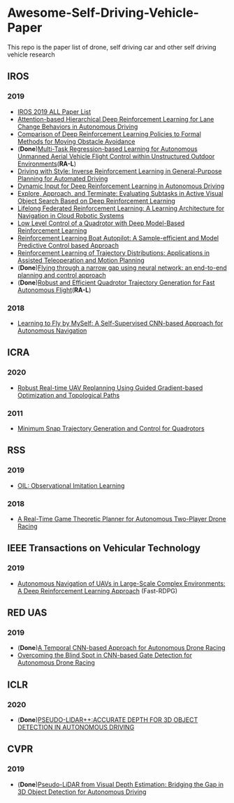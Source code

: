 # Awesome-Self-Driving-Vehicle-Paper
This repo is the paper list of drone, self driving car and other self driving vehicle research

## IROS
### 2019
- [IROS 2019 ALL Paper List](https://github.com/PaoPaoRobot/IROS2019-paper-list)
- [Attention-based Hierarchical Deep Reinforcement Learning for Lane Change
Behaviors in Autonomous Driving](https://ieeexplore.ieee.org/stamp/stamp.jsp?tp=&arnumber=8968565)
- [Comparison of Deep Reinforcement Learning Policies
to Formal Methods for Moving Obstacle Avoidance](https://www.cs.unm.edu/tapialab/Publications/61.pdf)
- (**Done**)[Multi-Task Regression-based Learning for
Autonomous Unmanned Aerial Vehicle Flight
Control within Unstructured Outdoor Environments](https://arxiv.org/pdf/1907.08320.pdf)(**RA-L**)
- [Driving with Style: Inverse Reinforcement Learning in General-Purpose
Planning for Automated Driving
](https://arxiv.org/pdf/1905.00229.pdf)
- [Dynamic Input for Deep Reinforcement Learning
in Autonomous Driving
](https://arxiv.org/pdf/1907.10994.pdf)
- [Explore, Approach, and Terminate: Evaluating Subtasks in Active
Visual Object Search Based on Deep Reinforcement Learning](https://www.inf.uni-hamburg.de/en/inst/ab/cv/media/schmid-lauri-frintrop-iros-2019.pdf)
- [Lifelong Federated Reinforcement Learning: A Learning Architecture for
Navigation in Cloud Robotic Systems](https://arxiv.org/pdf/1901.06455.pdf)
- [Low Level Control of a Quadrotor with
Deep Model-Based Reinforcement Learning](https://arxiv.org/pdf/1901.03737.pdf)
- [Reinforcement Learning Boat Autopilot: A Sample-efficient and Model
Predictive Control based Approach](https://arxiv.org/pdf/1901.07905.pdf)
- [Reinforcement Learning of Trajectory Distributions: Applications in
Assisted Teleoperation and Motion Planning](https://ieeexplore.ieee.org/stamp/stamp.jsp?tp=&arnumber=8967856)
- (**Done**)[Flying through a narrow gap using neural network: an end-to-end planning and control approach](https://arxiv.org/abs/1903.09088)
- (**Done**)[Robust and Efficient Quadrotor Trajectory Generation for Fast Autonomous Flight](https://arxiv.org/abs/1907.01531)(**RA-L**)

### 2018
- [Learning to Fly by MySelf: A Self-Supervised CNN-based Approach for Autonomous Navigation](https://ieeexplore.ieee.org/document/8594204)

## ICRA
### 2020
- [Robust Real-time UAV Replanning Using Guided Gradient-based Optimization and Topological Paths](https://arxiv.org/abs/1912.12644)
### 2011
- [Minimum Snap Trajectory Generation and Control for Quadrotors](http://www-personal.acfr.usyd.edu.au/spns/cdm/papers/Mellinger.pdf?fbclid=IwAR0zmlpqO_aj_9BCvIRGmfOqQi9FNE7vlVP8cNqUrlqydjUYZ5qe42ZQmrE)

## RSS
### 2019
- [OIL: Observational Imitation Learning](https://sites.google.com/kaust.edu.sa/oil/)
### 2018
- [A Real-Time Game Theoretic Planner for Autonomous Two-Player Drone Racing](https://arxiv.org/abs/1801.02302)

## IEEE Transactions on Vehicular Technology
### 2019
- [Autonomous Navigation of UAVs in Large-Scale Complex Environments: A Deep Reinforcement Learning Approach](https://ieeexplore.ieee.org/document/8600371) (Fast-RDPG)

## RED UAS
### 2019
- (**Done**)[A Temporal CNN-based Approach for Autonomous Drone Racing](https://ieeexplore.ieee.org/abstract/document/8999703)
- [Overcoming the Blind Spot in CNN-based Gate Detection for Autonomous Drone Racing](https://ieeexplore.ieee.org/abstract/document/8999722)

## ICLR
### 2020
- (**Done**)[PSEUDO-LIDAR++:ACCURATE DEPTH FOR 3D OBJECT DETECTION IN AUTONOMOUS DRIVING](https://arxiv.org/abs/1906.06310)

## CVPR
### 2019
- (**Done**)[Pseudo-LiDAR from Visual Depth Estimation: Bridging the Gap in 3D Object Detection for Autonomous Driving](https://arxiv.org/abs/1812.07179)

